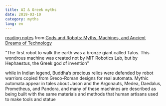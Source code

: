 ```yaml
---
title: AI & Greek myths
date: 2019-03-10
category: myths
lang: en
---
```

[reading notes](https://www.futurity.org/artificial-intelligence-greek-myths-1999792/)
from
[Gods and Robots: Myths, Machines, and Ancient Dreams of Technology](https://press.princeton.edu/titles/14162.html)

"The first robot to walk the earth was a bronze giant called Talos. This wondrous machine was created not by MIT Robotics Lab, but by Hephaestus, the Greek god of invention"

while in Indian legend, Buddha’s precious relics were defended by robot warriors copied from Greco-Roman designs for real automata. Mythic automata appear in tales about Jason and the Argonauts, Medea, Daedalus, Prometheus, and Pandora, and many of these machines are described as being built with the same materials and methods that human artisans used to make tools and statue
